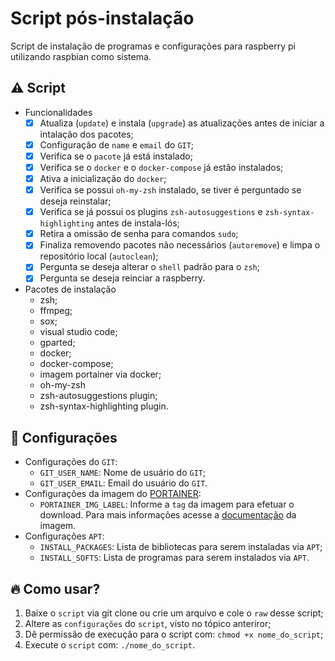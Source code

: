 # Script pós-instalação

Script de instalação de programas e configurações para raspberry pi utilizando raspbian como sistema.

## :warning: Script

- Funcionalidades
  - [x] Atualiza (`update`) e instala (`upgrade`) as atualizações antes de iniciar a intalação dos pacotes;
  - [x] Configuração de `name` e `email` do `GIT`;
  - [x] Verifica se o `pacote` já está instalado;
  - [x] Verifica se o `docker` e o `docker-compose` já estão instalados;
  - [x] Ativa a inicialização do `docker`;
  - [x] Verifica se possui `oh-my-zsh` instalado, se tiver é perguntado se deseja reinstalar;
  - [x] Verifica se já possui os plugins `zsh-autosuggestions` e `zsh-syntax-highlighting` antes de instala-lós;
  - [x] Retira a omissão de senha para comandos `sudo`;
  - [x] Finaliza removendo pacotes não necessários (`autoremove`) e limpa o repositório local (`autoclean`);
  - [x] Pergunta se deseja alterar o `shell` padrão para o `zsh`;
  - [x] Pergunta se deseja reinciar a raspberry.
- Pacotes de instalação
  - zsh;
  - ffmpeg;
  - sox;
  - visual studio code;
  - gparted;
  - docker;
  - docker-compose;
  - imagem portainer via docker;
  - oh-my-zsh
  - zsh-autosuggestions plugin;
  - zsh-syntax-highlighting plugin.

## :hammer: Configurações

- Configurações do `GIT`:
  - `GIT_USER_NAME`: Nome de usuário do `GIT`;
  - `GIT_USER_EMAIL`: Email do usuário do `GIT`.
- Configurações da imagem do [PORTAINER](https://www.portainer.io/):
  - `PORTAINER_IMG_LABEL`: Informe a `tag` da imagem para efetuar o download. Para mais informações acesse a [documentação](https://hub.docker.com/r/portainer/portainer/tags) da imagem.
- Configurações `APT`:
  - `INSTALL_PACKAGES`: Lista de bibliotecas para serem instaladas via `APT`;
  - `INSTALL_SOFTS`: Lista de programas para serem instalados via `APT`.

## 🔥 Como usar?

1. Baixe o `script` via git clone ou crie um arquivo e cole o `raw` desse script;
2. Altere as `configurações` do `script`, visto no tópico anteriror;
3. Dê permissão de execução para o script com: `chmod +x nome_do_script`;
4. Execute o `script` com: `./nome_do_script`.
